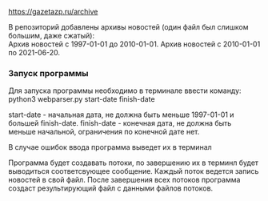 https://gazetazp.ru/archive

В репозиторий добавлены архивы новостей (один файл был слишком большим, даже сжатый):  
Архив новостей с 1997-01-01 до 2010-01-01. 
Архив новостей с 2010-01-01 по 2021-06-20. 

[Ссылка на целый файл]: https://drive.google.com/file/d/1jM1VIUGDcrz03cd2fNLvudQOf_Tfw3mX/view?usp=sharing

### Запуск программы

Для запуска программы необходимо в терминале ввести команду:  
python3 webparser.py start-date finish-date

start-date - начальная дата, не должна быть меньше 1997-01-01 и большей finish-date. 
finish-date - конечная дата, не должна быть меньше начальной, ограничения по конечной дате нет. 

В случае ошибок ввода программа выведет их в терминал

Программа будет создавать потоки, по завершению их в терминл будет выводиться соответсвующее сообщение. 
Каждый поток ведется запись новостей в свой файл. 
После завершения всех потоков программа создаст результирующий файл с данными файлов потоков. 
